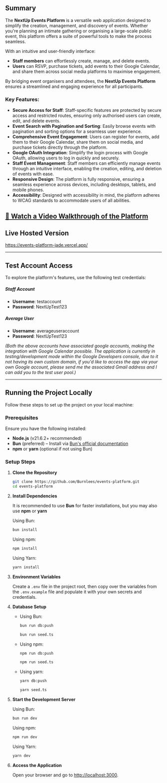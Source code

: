 ## Summary

The **NextUp Events Platform** is a versatile web application designed to simplify the creation, management, and discovery of events. Whether you're planning an intimate gathering or organising a large-scale public event, this platform offers a suite of powerful tools to make the process seamless.

With an intuitive and user-friendly interface:

- **Staff members** can effortlessly create, manage, and delete events.
- **Users** can RSVP, purchase tickets, add events to their Google Calendar, and share them across social media platforms to maximise engagement.

By bridging event organisers and attendees, the **NextUp Events Platform** ensures a streamlined and engaging experience for all participants.

### Key Features:

- **Secure Access for Staff**: Staff-specific features are protected by secure access and restricted routes, ensuring only authorised users can create, edit, and delete events.
- **Event Search with Pagination and Sorting**: Easily browse events with pagination and sorting options for a seamless user experience.
- **Comprehensive Event Engagement**: Users can register for events, add them to their Google Calendar, share them on social media, and purchase tickets directly through the platform.
- **Google OAuth Integration**: Simplify the login process with Google OAuth, allowing users to log in quickly and securely.
- **Staff Event Management**: Staff members can efficiently manage events through an intuitive interface, enabling the creation, editing, and deletion of events with ease.
- **Responsive Design**: The platform is fully responsive, ensuring a seamless experience across devices, including desktops, tablets, and mobile phones.
- **Accessibility**: Designed with accessibility in mind, the platform adheres to WCAG standards to accommodate users of all abilities.

[🎥 Watch a Video Walkthrough of the Platform](https://youtu.be/XeOsm-Skh4o)
---
## Live Hosted Version

https://events-platform-jade.vercel.app/

---

## Test Account Access

To explore the platform's features, use the following test credentials:

##### Staff Account
- **Username**: testaccount
- **Password**: NextUpTest123
##### Average User
- **Username**: averageuseraccount
- **Password**: NextUpTest123

*(Both the above accounts have associated google accounts, making the integration with Google Calendar possible. The application is currently in testing/development mode within the Google Developers console, due to it not having its own custom domain, if you'd like to access the app via your own Google account, please send me the associated Gmail address and I can add you to the test user pool.)*

---

## Running the Project Locally

Follow these steps to set up the project on your local machine:

### Prerequisites

Ensure you have the following installed:

- **Node.js** (v21.6.2+ recommended)
- **Bun** (preferred) – Install via [Bun's official documentation](https://bun.sh/)
- **npm** or **yarn** (optional if not using Bun)

### Setup Steps

1. **Clone the Repository**
    
    ```bash
    git clone https://github.com/Burnlees/events-platform.git  
    cd events-platform  
    ```
    
2. **Install Dependencies**
    
    It is recommended to use **Bun** for faster installations, but you may also use **npm** or **yarn**
    
    Using Bun:
    
    ```bash
    bun install  
    ```
    
    Using npm:
    
    ```bash
    npm install  
    ```
    
    Using Yarn:
    
    ```bash
    yarn install  
    ```
    
3. **Environment Variables**
    
    Create a `.env` file in the project root, then copy over the variables from the `.env.example` file and populate it with your own secrets and credentials.
    
1. **Database Setup**
    - Using Bun:  
    
        ```bash
        bun run db:push  
        ```
        
        ```bash
        bun run seed.ts  
        ```
        
    - Using npm:  
    
        ```bash
        npm run db:push  
        ```
        
        ```bash
        npm run seed.ts  
        ```
        
    - Using yarn:  
    
        ```bash
        yarn db:push  
        ```
        
        ```bash
        yarn seed.ts  
        ```
        
5. **Start the Development Server**
    
    Using Bun:
    
    ```bash
    bun run dev  
    ```
    
    Using npm:
    
    ```bash
    npm run dev  
    ```
    
    Using Yarn:
    
    ```bash
    yarn dev  
    ```
    
6. **Access the Application**
    
    Open your browser and go to [http://localhost:3000](http://localhost:3000/).
    